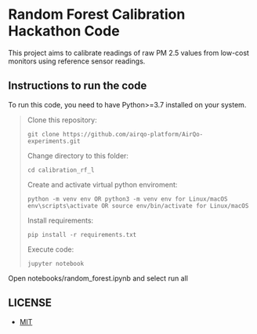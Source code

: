 # Random Forest Calibration Hackathon Code
This project aims to calibrate readings of raw PM 2.5 values from low-cost monitors using reference sensor readings.


## Instructions to run the code
To run this code, you need to have Python>=3.7 installed on your system.

> Clone this repository:
> ```
> git clone https://github.com/airqo-platform/AirQo-experiments.git
> ```
> Change directory to this folder:
> ```
> cd calibration_rf_l
> ```
> Create and activate virtual python enviroment:
> ```
> python -m venv env OR python3 -m venv env for Linux/macOS
> env\scripts\activate OR source env/bin/activate for Linux/macOS
> ```
> Install requirements:
> ```
> pip install -r requirements.txt
> ```
> Execute code:
> ```
> jupyter notebook
> ```
Open notebooks/random_forest.ipynb and select run all

## LICENSE

- [MIT](https://choosealicense.com/licenses/mit/)
